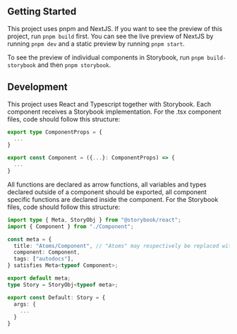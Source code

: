 ## Getting Started
This project uses pnpm and NextJS. If you want to see the preview of this project, run `pnpm build` first.
You can see the live preview of NextJS by running `pnpm dev` and a static preview by running `pnpm start`.

To see the preview of individual components in Storybook, run `pnpm build-storybook` and then `pnpm storybook`.

## Development
This project uses React and Typescript together with Storybook. Each component receives a Storybook implementation.
For the .tsx component files, code should follow this structure:
```typescript
export type ComponentProps = {
  ...
}

export const Component = ({...}: ComponentProps) => {
  ...
}
```
All functions are declared as arrow functions, all variables and types declared outside of a component should be exported, all component specific functions are declared inside the component.
For the Storybook files, code should follow this structure:
```typescript
import type { Meta, StoryObj } from "@storybook/react";
import { Component } from "./Component";

const meta = {
  title: "Atoms/Component", // "Atoms" may respectively be replaced with "Molecules" or "Pages"
  component: Component,
  tags: ["autodocs"],
} satisfies Meta<typeof Component>;

export default meta;
type Story = StoryObj<typeof meta>;

export const Default: Story = {
  args: {
    ...
  }
}
```